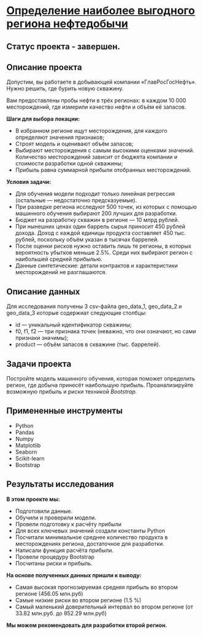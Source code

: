 # [Определение наиболее выгодного региона нефтедобычи](https://github.com/Urchien/Yandex_Practicum/blob/main/8.%20%D0%9E%D0%BF%D1%80%D0%B5%D0%B4%D0%B5%D0%BB%D0%B5%D0%BD%D0%B8%D0%B5%20%D0%BD%D0%B0%D0%B8%D0%B1%D0%BE%D0%BB%D0%B5%D0%B5%20%D0%B2%D1%8B%D0%B3%D0%BE%D0%B4%D0%BD%D0%BE%D0%B3%D0%BE%20%D1%80%D0%B5%D0%B3%D0%B8%D0%BE%D0%BD%D0%B0%20%D0%BD%D0%B5%D1%84%D1%82%D0%B5%D0%B4%D0%BE%D0%B1%D1%8B%D1%87%D0%B8/Choosing_a_location%20_for_a_well.ipynb)

## Статус проекта - завершен.

## Описание проекта

Допустим, вы работаете в добывающей компании «ГлавРосГосНефть». Нужно решить, где бурить новую скважину.

Вам предоставлены пробы нефти в трёх регионах: в каждом 10 000 месторождений, где измерили качество нефти и объём её запасов.

**Шаги для выбора локации:**

- В избранном регионе ищут месторождения, для каждого определяют значения признаков;
- Строят модель и оценивают объём запасов;
- Выбирают месторождения с самым высокими оценками значений. Количество месторождений зависит от бюджета компании и стоимости разработки одной скважины;
- Прибыль равна суммарной прибыли отобранных месторождений.

**Условия задачи:**

- Для обучения модели подходит только линейная регрессия (остальные — недостаточно предсказуемые).
- При разведке региона исследуют 500 точек, из которых с помощью машинного обучения выбирают 200 лучших для разработки.
- Бюджет на разработку скважин в регионе — 10 млрд рублей.
- При нынешних ценах один баррель сырья приносит 450 рублей дохода. Доход с каждой единицы продукта составляет 450 тыс. рублей, поскольку объём указан в тысячах баррелей.
- После оценки рисков нужно оставить лишь те регионы, в которых вероятность убытков меньше 2.5%. Среди них выбирают регион с наибольшей средней прибылью.
- Данные синтетические: детали контрактов и характеристики месторождений не разглашаются.

## Описание данных 
Для исследования получены 3 csv-файла geo_data_1, geo_data_2 и geo_data_3 которые содержиат следующие столбцы:

- id — уникальный идентификатор скважины;
- f0, f1, f2 — три признака точек (неважно, что они означают, но сами признаки значимы);
- product — объём запасов в скважине (тыс. баррелей).

## Задачи проекта

Постройте модель машинного обучения, которая поможет определить регион, где добыча принесёт наибольшую прибыль. Проанализируйте возможную прибыль и риски техникой *Bootstrap.*

## Примененные инструменты

- Python
- Pandas
- Numpy
- Matplotlib
- Seaborn
- Scikit-learn
- Bootstrap

## Результаты исследования

**В этом проекте мы:**

- Подготовили данные.
- Обучили и проверили модели.
- Провели подготовку к расчёту прибыли
- Для всех ключевых значений создали константы Python
- Посчитали минимальное среднее количество продукта в месторождениях региона, достаточное для разработки.
- Написали функция расчёта прибыли.
- Провели процедуру Bootstrap
- Посчитаны риски и прибыль.

**На основе полученных данных пришли к выводу:**

- Самая высокая прогнозируемая средняя прибыль во втором регионе (456.05 млн.руб)
- Самые низкие риски во втором регионе (1.5 %)
- Самый маленький доверительный интервал во втором регионе (от 33.82 млн.руб. до 852.29 млн.руб)

**Мы можем рекомендовать для разработки второй регион.**